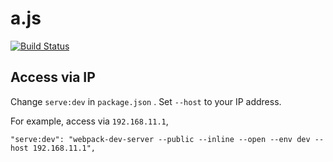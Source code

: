 # a.js

[![Build Status](https://travis-ci.org/dengaku-club/anitize.js.svg?branch=develop)](https://travis-ci.org/dengaku-club/anitize.js)

## Access via IP

Change `serve:dev` in `package.json` .
Set `--host` to your IP address.

For example, access via `192.168.11.1`,

```
"serve:dev": "webpack-dev-server --public --inline --open --env dev --host 192.168.11.1",
```

